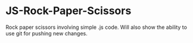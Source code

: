 # JS-Rock-Paper-Scissors
Rock paper scissors involving simple .js code. Will also show the ability to use git for pushing new changes.
